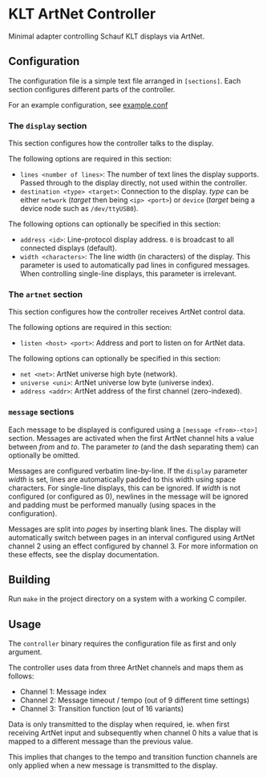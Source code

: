 # KLT ArtNet Controller

Minimal adapter controlling Schauf KLT displays via ArtNet.

## Configuration

The configuration file is a simple text file arranged in `[sections]`.
Each section configures different parts of the controller.

For an example configuration, see [example.conf](example.conf)

### The `display` section

This section configures how the controller talks to the display.

The following options are required in this section:

* `lines <number of lines>`: The number of text lines the display supports.
	Passed through to the display directly, not used within the controller.
* `destination <type> <target>`: Connection to the display. *type* can be either
	`network` (*target* then being `<ip> <port>`) or `device` (*target* being
	a device node such as `/dev/ttyUSB0`).

The following options can optionally be specified in this section:

* `address <id>`: Line-protocol display address. `0` is broadcast to all connected
	displays (default).
* `width <characters>`: The line width (in characters) of the display.
	This parameter is used to automatically pad lines in configured messages.
	When controlling single-line displays, this parameter is irrelevant.

### The `artnet` section

This section configures how the controller receives ArtNet control data.

The following options are required in this section:

* `listen <host> <port>`: Address and port to listen on for ArtNet data.

The following options can optionally be specified in this section:

* `net <net>`: ArtNet universe high byte (network).
* `universe <uni>`: ArtNet universe low byte (universe index).
* `address <addr>`: ArtNet address of the first channel (zero-indexed).

### `message` sections

Each message to be displayed is configured using a `[message <from>-<to>]` section.
Messages are activated when the first ArtNet channel hits a value between *from*
and *to*. The parameter *to* (and the dash separating them) can optionally be omitted.

Messages are configured verbatim line-by-line. If the `display` parameter *width* is
set, lines are automatically padded to this width using space characters.
For single-line displays, this can be ignored. If *width* is not configured (or
configured as 0), newlines in the message will be ignored and padding must be
performed manually (using spaces in the configuration).

Messages are split into *pages* by inserting blank lines. The display will automatically
switch between pages in an interval configured using ArtNet channel 2 using an effect
configured by channel 3. For more information on these effects, see the display
documentation.

## Building

Run `make` in the project directory on a system with a working C compiler.

## Usage

The `controller` binary requires the configuration file as first and only argument.

The controller uses data from three ArtNet channels and maps them as follows:

* Channel 1: Message index
* Channel 2: Message timeout / tempo (out of 9 different time settings)
* Channel 3: Transition function (out of 16 variants)

Data is only transmitted to the display when required, ie. when first receiving ArtNet
input and subsequently when channel 0 hits a value that is mapped to a different message
than the previous value.

This implies that changes to the tempo and transition function channels are only applied
when a new message is transmitted to the display.
